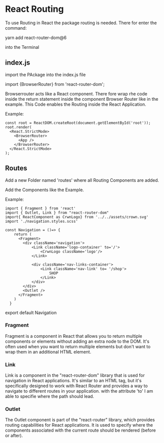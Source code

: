 # React Routing

To use Routing in React the package routing is needed. There for enter the command:

yarn add react-router-dom@6

into the Terminal

## index.js

import the PAckage into the index.js file 

import {BrowserRouter} from 'react-router-dom';

Browserrouter acts like a React component. There fore wrap rhe code inside the return statement inside the component Browser Router like in the example.
This Code enables the Routing inside the React Application.


Example: 
```
const root = ReactDOM.createRoot(document.getElementById('root'));
root.render(
  <React.StrictMode>
    <BrowserRouter>
      <App />
    </BrowserRouter>  
  </React.StrictMode>
);
```

## Routes 

Add a new Folder named 'routes' where all Routing Components are added. 

Add the Components like the Example.

Example: 
```
import { Fragment } from 'react'
import { Outlet, Link } from "react-router-dom"
import{ ReactComponent as CrwnLogo} from '../../assets/crown.svg'
import './navigation.styles.scss'

const Navigation = ()=> {
    return (
      <Fragment>
        <div className='navigation'>
            <Link className='logo-container' to='/'>
                <CrwnLogo className='logo'/>
            </Link>
            
            <div className='nav-links-container'>
                <Link className='nav-link' to= '/shop'>
                    SHOP
                </Link>
            </div>
        </div>
        <Outlet />
      </Fragment>
    )
  }
  ```
  export default Navigation

### Fragment

Fragment is a component in React that allows you to return multiple components or elements without adding an extra node to the DOM. It's often used when you want to return multiple elements but don't want to wrap them in an additional HTML element.


### Link
Link is a component in the "react-router-dom" library that is used for navigation in React applications. It's similar to an HTML <a> tag, but it's specifically designed to work with React Router and provides a way to navigate to different routes in your application. with the attribute 'to' I am able to specifie where the path should lead.


### Outlet
The Outlet component is part of the "react-router" library, which provides routing capabilities for React applications. It is used to specify where the components associated with the current route should be rendered (before or after).
